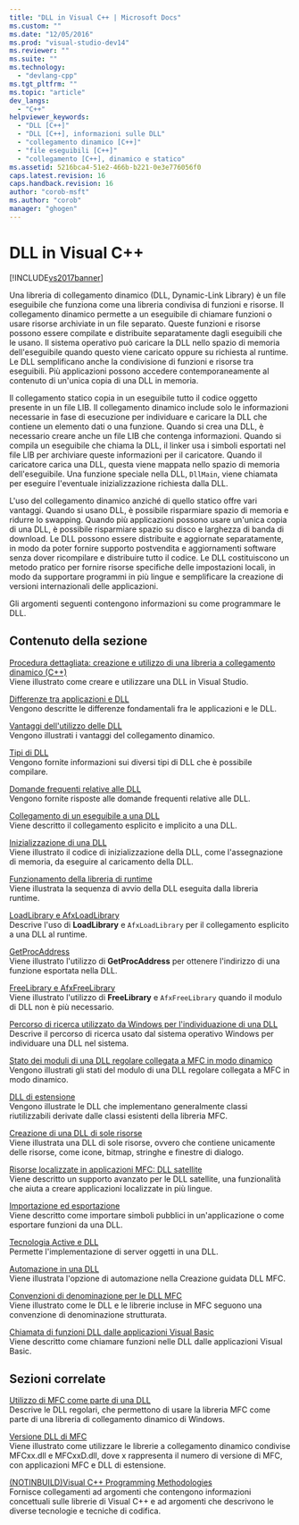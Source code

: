 ```yaml
---
title: "DLL in Visual C++ | Microsoft Docs"
ms.custom: ""
ms.date: "12/05/2016"
ms.prod: "visual-studio-dev14"
ms.reviewer: ""
ms.suite: ""
ms.technology: 
  - "devlang-cpp"
ms.tgt_pltfrm: ""
ms.topic: "article"
dev_langs: 
  - "C++"
helpviewer_keywords: 
  - "DLL [C++]"
  - "DLL [C++], informazioni sulle DLL"
  - "collegamento dinamico [C++]"
  - "file eseguibili [C++]"
  - "collegamento [C++], dinamico e statico"
ms.assetid: 5216bca4-51e2-466b-b221-0e3e776056f0
caps.latest.revision: 16
caps.handback.revision: 16
author: "corob-msft"
ms.author: "corob"
manager: "ghogen"
---
```

# DLL in Visual C++
[!INCLUDE[vs2017banner](../assembler/inline/includes/vs2017banner.md)]

Una libreria di collegamento dinamico \(DLL, Dynamic\-Link Library\) è un file eseguibile che funziona come una libreria condivisa di funzioni e risorse.  Il collegamento dinamico permette a un eseguibile di chiamare funzioni o usare risorse archiviate in un file separato.  Queste funzioni e risorse possono essere compilate e distribuite separatamente dagli eseguibili che le usano.  Il sistema operativo può caricare la DLL nello spazio di memoria dell'eseguibile quando questo viene caricato oppure su richiesta al runtime.  Le DLL semplificano anche la condivisione di funzioni e risorse tra eseguibili.  Più applicazioni possono accedere contemporaneamente al contenuto di un'unica copia di una DLL in memoria.  
  
 Il collegamento statico copia in un eseguibile tutto il codice oggetto presente in un file LIB.  Il collegamento dinamico include solo le informazioni necessarie in fase di esecuzione per individuare e caricare la DLL che contiene un elemento dati o una funzione.  Quando si crea una DLL, è necessario creare anche un file LIB che contenga informazioni.  Quando si compila un eseguibile che chiama la DLL, il linker usa i simboli esportati nel file LIB per archiviare queste informazioni per il caricatore.  Quando il caricatore carica una DLL, questa viene mappata nello spazio di memoria dell'eseguibile.  Una funzione speciale nella DLL, `DllMain`, viene chiamata per eseguire l'eventuale inizializzazione richiesta dalla DLL.  
  
 L'uso del collegamento dinamico anziché di quello statico offre vari vantaggi.  Quando si usano DLL, è possibile risparmiare spazio di memoria e ridurre lo swapping.  Quando più applicazioni possono usare un'unica copia di una DLL, è possibile risparmiare spazio su disco e larghezza di banda di download.  Le DLL possono essere distribuite e aggiornate separatamente, in modo da poter fornire supporto postvendita e aggiornamenti software senza dover ricompilare e distribuire tutto il codice.  Le DLL costituiscono un metodo pratico per fornire risorse specifiche delle impostazioni locali, in modo da supportare programmi in più lingue e semplificare la creazione di versioni internazionali delle applicazioni.  
  
 Gli argomenti seguenti contengono informazioni su come programmare le DLL.  
  
## Contenuto della sezione  
 [Procedura dettagliata: creazione e utilizzo di una libreria a collegamento dinamico \(C\+\+\)](../build/walkthrough-creating-and-using-a-dynamic-link-library-cpp.md)  
 Viene illustrato come creare e utilizzare una DLL in Visual Studio.  
  
 [Differenze tra applicazioni e DLL](../build/differences-between-applications-and-dlls.md)  
 Vengono descritte le differenze fondamentali fra le applicazioni e le DLL.  
  
 [Vantaggi dell'utilizzo delle DLL](../build/advantages-of-using-dlls.md)  
 Vengono illustrati i vantaggi del collegamento dinamico.  
  
 [Tipi di DLL](../build/kinds-of-dlls.md)  
 Vengono fornite informazioni sui diversi tipi di DLL che è possibile compilare.  
  
 [Domande frequenti relative alle DLL](../build/dll-frequently-asked-questions.md)  
 Vengono fornite risposte alle domande frequenti relative alle DLL.  
  
 [Collegamento di un eseguibile a una DLL](../build/linking-an-executable-to-a-dll.md)  
 Viene descritto il collegamento esplicito e implicito a una DLL.  
  
 [Inizializzazione di una DLL](../build/initializing-a-dll.md)  
 Viene illustrato il codice di inizializzazione della DLL, come l'assegnazione di memoria, da eseguire al caricamento della DLL.  
  
 [Funzionamento della libreria di runtime](../build/run-time-library-behavior.md)  
 Viene illustrata la sequenza di avvio della DLL eseguita dalla libreria runtime.  
  
 [LoadLibrary e AfxLoadLibrary](../build/loadlibrary-and-afxloadlibrary.md)  
 Descrive l'uso di **LoadLibrary** e `AfxLoadLibrary` per il collegamento esplicito a una DLL al runtime.  
  
 [GetProcAddress](../build/getprocaddress.md)  
 Viene illustrato l'utilizzo di **GetProcAddress** per ottenere l'indirizzo di una funzione esportata nella DLL.  
  
 [FreeLibrary e AfxFreeLibrary](../build/freelibrary-and-afxfreelibrary.md)  
 Viene illustrato l'utilizzo di **FreeLibrary** e `AfxFreeLibrary` quando il modulo di DLL non è più necessario.  
  
 [Percorso di ricerca utilizzato da Windows per l'individuazione di una DLL](../build/search-path-used-by-windows-to-locate-a-dll.md)  
 Descrive il percorso di ricerca usato dal sistema operativo Windows per individuare una DLL nel sistema.  
  
 [Stato dei moduli di una DLL regolare collegata a MFC in modo dinamico](../build/module-states-of-a-regular-dll-dynamically-linked-to-mfc.md)  
 Vengono illustrati gli stati del modulo di una DLL regolare collegata a MFC in modo dinamico.  
  
 [DLL di estensione](../build/extension-dlls-overview.md)  
 Vengono illustrate le DLL che implementano generalmente classi riutilizzabili derivate dalle classi esistenti della libreria MFC.  
  
 [Creazione di una DLL di sole risorse](../build/creating-a-resource-only-dll.md)  
 Viene illustrata una DLL di sole risorse, ovvero che contiene unicamente delle risorse, come icone, bitmap, stringhe e finestre di dialogo.  
  
 [Risorse localizzate in applicazioni MFC: DLL satellite](../build/localized-resources-in-mfc-applications-satellite-dlls.md)  
 Viene descritto un supporto avanzato per le DLL satellite, una funzionalità che aiuta a creare applicazioni localizzate in più lingue.  
  
 [Importazione ed esportazione](../build/importing-and-exporting.md)  
 Viene descritto come importare simboli pubblici in un'applicazione o come esportare funzioni da una DLL.  
  
 [Tecnologia Active e DLL](../build/active-technology-and-dlls.md)  
 Permette l'implementazione di server oggetti in una DLL.  
  
 [Automazione in una DLL](../build/automation-in-a-dll.md)  
 Viene illustrata l'opzione di automazione nella Creazione guidata DLL MFC.  
  
 [Convenzioni di denominazione per le DLL MFC](../build/naming-conventions-for-mfc-dlls.md)  
 Viene illustrato come le DLL e le librerie incluse in MFC seguono una convenzione di denominazione strutturata.  
  
 [Chiamata di funzioni DLL dalle applicazioni Visual Basic](../build/calling-dll-functions-from-visual-basic-applications.md)  
 Viene descritto come chiamare funzioni nelle DLL dalle applicazioni Visual Basic.  
  
## Sezioni correlate  
 [Utilizzo di MFC come parte di una DLL](../mfc/tn011-using-mfc-as-part-of-a-dll.md)  
 Descrive le DLL regolari, che permettono di usare la libreria MFC come parte di una libreria di collegamento dinamico di Windows.  
  
 [Versione DLL di MFC](../mfc/tn033-dll-version-of-mfc.md)  
 Viene illustrato come utilizzare le librerie a collegamento dinamico condivise MFCxx.dll e MFCxxD.dll, dove x rappresenta il numero di versione di MFC, con applicazioni MFC e DLL di estensione.  
  
 [\(NOTINBUILD\)Visual C\+\+ Programming Methodologies](http://msdn.microsoft.com/it-it/0822f806-fa81-4b65-bf0f-1e2921f30c95)  
 Fornisce collegamenti ad argomenti che contengono informazioni concettuali sulle librerie di Visual C\+\+ e ad argomenti che descrivono le diverse tecnologie e tecniche di codifica.